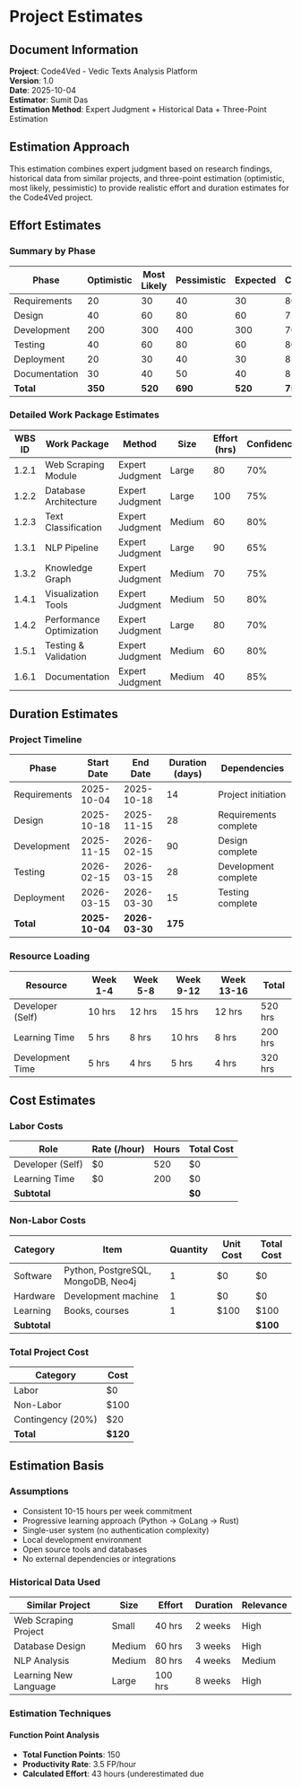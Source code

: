 # Project Estimates

## Document Information
**Project**: Code4Ved - Vedic Texts Analysis Platform  
**Version**: 1.0  
**Date**: 2025-10-04  
**Estimator**: Sumit Das  
**Estimation Method**: Expert Judgment + Historical Data + Three-Point Estimation

## Estimation Approach
This estimation combines expert judgment based on research findings, historical data from similar projects, and three-point estimation (optimistic, most likely, pessimistic) to provide realistic effort and duration estimates for the Code4Ved project.

## Effort Estimates

### Summary by Phase
| Phase | Optimistic | Most Likely | Pessimistic | Expected | Confidence |
|-------|------------|-------------|-------------|----------|------------|
| Requirements | 20 | 30 | 40 | 30 | 80% |
| Design | 40 | 60 | 80 | 60 | 75% |
| Development | 200 | 300 | 400 | 300 | 70% |
| Testing | 40 | 60 | 80 | 60 | 80% |
| Deployment | 20 | 30 | 40 | 30 | 85% |
| Documentation | 30 | 40 | 50 | 40 | 85% |
| **Total** | **350** | **520** | **690** | **520** | **75%** |

### Detailed Work Package Estimates
| WBS ID | Work Package | Method | Size | Effort (hrs) | Confidence |
|--------|-------------|--------|------|-------------|------------|
| 1.2.1 | Web Scraping Module | Expert Judgment | Large | 80 | 70% |
| 1.2.2 | Database Architecture | Expert Judgment | Large | 100 | 75% |
| 1.2.3 | Text Classification | Expert Judgment | Medium | 60 | 80% |
| 1.3.1 | NLP Pipeline | Expert Judgment | Large | 90 | 65% |
| 1.3.2 | Knowledge Graph | Expert Judgment | Medium | 70 | 75% |
| 1.4.1 | Visualization Tools | Expert Judgment | Medium | 50 | 80% |
| 1.4.2 | Performance Optimization | Expert Judgment | Large | 80 | 70% |
| 1.5.1 | Testing & Validation | Expert Judgment | Medium | 60 | 80% |
| 1.6.1 | Documentation | Expert Judgment | Medium | 40 | 85% |

## Duration Estimates

### Project Timeline
| Phase | Start Date | End Date | Duration (days) | Dependencies |
|-------|------------|----------|----------------|--------------|
| Requirements | 2025-10-04 | 2025-10-18 | 14 | Project initiation |
| Design | 2025-10-18 | 2025-11-15 | 28 | Requirements complete |
| Development | 2025-11-15 | 2026-02-15 | 90 | Design complete |
| Testing | 2026-02-15 | 2026-03-15 | 28 | Development complete |
| Deployment | 2026-03-15 | 2026-03-30 | 15 | Testing complete |
| **Total** | **2025-10-04** | **2026-03-30** | **175** | |

### Resource Loading
| Resource | Week 1-4 | Week 5-8 | Week 9-12 | Week 13-16 | Total |
|----------|---------|---------|---------|-----------|-------|
| Developer (Self) | 10 hrs | 12 hrs | 15 hrs | 12 hrs | 520 hrs |
| Learning Time | 5 hrs | 8 hrs | 10 hrs | 8 hrs | 200 hrs |
| Development Time | 5 hrs | 4 hrs | 5 hrs | 4 hrs | 320 hrs |

## Cost Estimates

### Labor Costs
| Role | Rate (/hour) | Hours | Total Cost |
|------|-------------|-------|------------|
| Developer (Self) | $0 | 520 | $0 |
| Learning Time | $0 | 200 | $0 |
| **Subtotal** | | | **$0** |

### Non-Labor Costs
| Category | Item | Quantity | Unit Cost | Total Cost |
|----------|------|----------|-----------|------------|
| Software | Python, PostgreSQL, MongoDB, Neo4j | 1 | $0 | $0 |
| Hardware | Development machine | 1 | $0 | $0 |
| Learning | Books, courses | 1 | $100 | $100 |
| **Subtotal** | | | | **$100** |

### Total Project Cost
| Category | Cost |
|----------|------|
| Labor | $0 |
| Non-Labor | $100 |
| Contingency (20%) | $20 |
| **Total** | **$120** |

## Estimation Basis

### Assumptions
- Consistent 10-15 hours per week commitment
- Progressive learning approach (Python → GoLang → Rust)
- Single-user system (no authentication complexity)
- Local development environment
- Open source tools and databases
- No external dependencies or integrations

### Historical Data Used
| Similar Project | Size | Effort | Duration | Relevance |
|----------------|------|--------|----------|-----------|
| Web Scraping Project | Small | 40 hrs | 2 weeks | High |
| Database Design | Medium | 60 hrs | 3 weeks | High |
| NLP Analysis | Medium | 80 hrs | 4 weeks | Medium |
| Learning New Language | Large | 100 hrs | 8 weeks | High |

### Estimation Techniques

#### Function Point Analysis
- **Total Function Points**: 150
- **Productivity Rate**: 3.5 FP/hour
- **Calculated Effort**: 43 hours (underestimated due 
